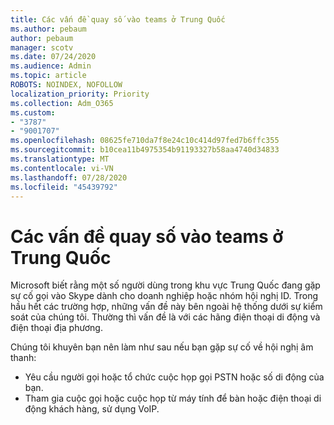 ```yaml
---
title: Các vấn đề quay số vào teams ở Trung Quốc
ms.author: pebaum
author: pebaum
manager: scotv
ms.date: 07/24/2020
ms.audience: Admin
ms.topic: article
ROBOTS: NOINDEX, NOFOLLOW
localization_priority: Priority
ms.collection: Adm_O365
ms.custom:
- "3787"
- "9001707"
ms.openlocfilehash: 08625fe710da7f8e24c10c414d97fed7b6ffc355
ms.sourcegitcommit: b10cea11b4975354b91193327b58aa4740d34833
ms.translationtype: MT
ms.contentlocale: vi-VN
ms.lasthandoff: 07/28/2020
ms.locfileid: "45439792"
---
```

# <a name="issues-dialing-into-teams-in-china"></a>Các vấn đề quay số vào teams ở Trung Quốc

Microsoft biết rằng một số người dùng trong khu vực Trung Quốc đang gặp sự cố gọi vào Skype dành cho doanh nghiệp hoặc nhóm hội nghị ID. Trong hầu hết các trường hợp, những vấn đề này bên ngoài hệ thống dưới sự kiểm soát của chúng tôi. Thường thì vấn đề là với các hãng điện thoại di động và điện thoại địa phương.

Chúng tôi khuyên bạn nên làm như sau nếu bạn gặp sự cố về hội nghị âm thanh:

-   Yêu cầu người gọi hoặc tổ chức cuộc họp gọi PSTN hoặc số di động của bạn.
-   Tham gia cuộc gọi hoặc cuộc họp từ máy tính để bàn hoặc điện thoại di động khách hàng, sử dụng VoIP.